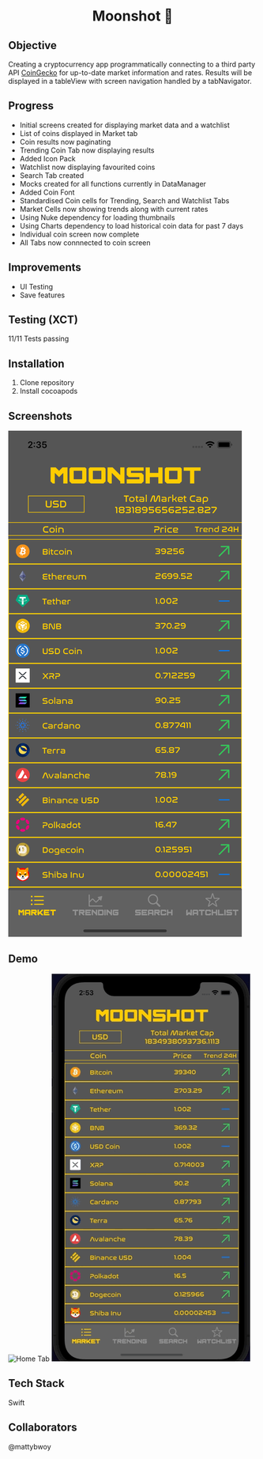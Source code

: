 <h1 align="center">

Moonshot :full_moon_with_face:

</h1>

## Objective
Creating a cryptocurrency app programmatically connecting to a third party API [CoinGecko](https://www.coingecko.com/en/api) for up-to-date market information and rates. 
Results will be displayed in a tableView with screen navigation handled by a tabNavigator.

## Progress
- Initial screens created for displaying market data and a watchlist
- List of coins displayed in Market tab
- Coin results now paginating
- Trending Coin Tab now displaying results
- Added Icon Pack
- Watchlist now displaying favourited coins
- Search Tab created
- Mocks created for all functions currently in DataManager
- Added Coin Font
- Standardised Coin cells for Trending, Search and Watchlist Tabs
- Market Cells now showing trends along with current rates
- Using Nuke dependency for loading thumbnails
- Using Charts dependency to load historical coin data for past 7 days
- Individual coin screen now complete
- All Tabs now connnected to coin screen

## Improvements
- UI Testing
- Save features

## Testing (XCT)
11/11 Tests passing

## Installation

1. Clone repository
2. Install cocoapods

## Screenshots
![HomeScreen](Documentation/HomeScreen.png)

## Demo
![Home Tab](Documentation/Demo1.gif)
![Other Tabs](Documentation/Demo2.gif)

## Tech Stack
Swift

## Collaborators
@mattybwoy
